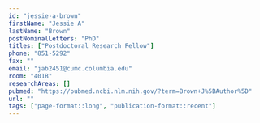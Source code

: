 ```yaml
---
id: "jessie-a-brown"
firstName: "Jessie A"
lastName: "Brown"
postNominalLetters: "PhD"
titles: ["Postdoctoral Research Fellow"]
phone: "851-5292"
fax: ""
email: "jab2451@cumc.columbia.edu"
room: "401B"
researchAreas: []
pubmed: "https://pubmed.ncbi.nlm.nih.gov/?term=Brown+J%5BAuthor%5D"
url: ""
tags: ["page-format::long", "publication-format::recent"]
---
```

